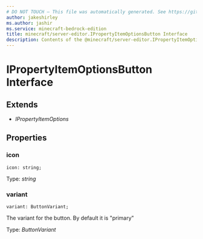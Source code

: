 ```yaml
---
# DO NOT TOUCH — This file was automatically generated. See https://github.com/mojang/minecraftapidocsgenerator to modify descriptions, examples, etc.
author: jakeshirley
ms.author: jashir
ms.service: minecraft-bedrock-edition
title: minecraft/server-editor.IPropertyItemOptionsButton Interface
description: Contents of the @minecraft/server-editor.IPropertyItemOptionsButton class.
---
```

# IPropertyItemOptionsButton Interface

## Extends
- *IPropertyItemOptions*

## Properties

### **icon**
`icon: string;`

Type: *string*

### **variant**
`variant: ButtonVariant;`

The variant for the button. By default it is "primary"

Type: *ButtonVariant*
